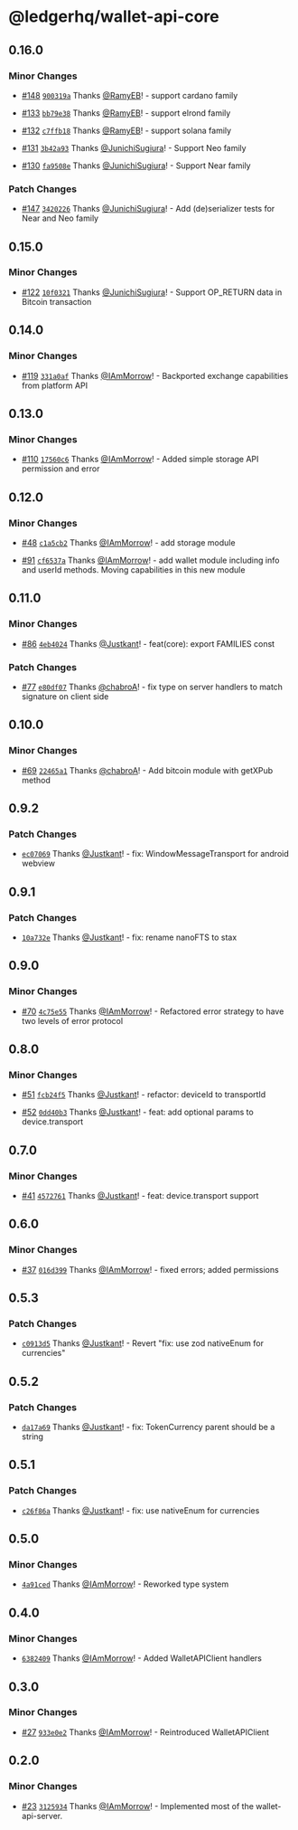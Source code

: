 # @ledgerhq/wallet-api-core

## 0.16.0

### Minor Changes

- [#148](https://github.com/LedgerHQ/wallet-api/pull/148) [`900319a`](https://github.com/LedgerHQ/wallet-api/commit/900319ada2377c2660f7bf43fdaf6718bbc63602) Thanks [@RamyEB](https://github.com/RamyEB)! - support cardano family

- [#133](https://github.com/LedgerHQ/wallet-api/pull/133) [`bb79e38`](https://github.com/LedgerHQ/wallet-api/commit/bb79e3863020f48ae90c12922a06ab429d44a569) Thanks [@RamyEB](https://github.com/RamyEB)! - support elrond family

- [#132](https://github.com/LedgerHQ/wallet-api/pull/132) [`c7ffb18`](https://github.com/LedgerHQ/wallet-api/commit/c7ffb182a5d895d7c60a9ecfddf1ab0066b20408) Thanks [@RamyEB](https://github.com/RamyEB)! - support solana family

- [#131](https://github.com/LedgerHQ/wallet-api/pull/131) [`3b42a93`](https://github.com/LedgerHQ/wallet-api/commit/3b42a935d701a346cc418f078945011109c9e9ae) Thanks [@JunichiSugiura](https://github.com/JunichiSugiura)! - Support Neo family

- [#130](https://github.com/LedgerHQ/wallet-api/pull/130) [`fa9508e`](https://github.com/LedgerHQ/wallet-api/commit/fa9508e23314a0060028f99febf0373d463e0941) Thanks [@JunichiSugiura](https://github.com/JunichiSugiura)! - Support Near family

### Patch Changes

- [#147](https://github.com/LedgerHQ/wallet-api/pull/147) [`3420226`](https://github.com/LedgerHQ/wallet-api/commit/3420226c6c932f83153893ff2acb5a7bff495faf) Thanks [@JunichiSugiura](https://github.com/JunichiSugiura)! - Add (de)serializer tests for Near and Neo family

## 0.15.0

### Minor Changes

- [#122](https://github.com/LedgerHQ/wallet-api/pull/122) [`10f0321`](https://github.com/LedgerHQ/wallet-api/commit/10f03217bc435c7e9af3de614940c80a65752a1d) Thanks [@JunichiSugiura](https://github.com/JunichiSugiura)! - Support OP_RETURN data in Bitcoin transaction

## 0.14.0

### Minor Changes

- [#119](https://github.com/LedgerHQ/wallet-api/pull/119) [`331a0af`](https://github.com/LedgerHQ/wallet-api/commit/331a0af27d2aa2af6d8e2d6f5a3ea0c4a0ca43ac) Thanks [@IAmMorrow](https://github.com/IAmMorrow)! - Backported exchange capabilities from platform API

## 0.13.0

### Minor Changes

- [#110](https://github.com/LedgerHQ/wallet-api/pull/110) [`17560c6`](https://github.com/LedgerHQ/wallet-api/commit/17560c643fac448b3b49f35244472dce97c454e0) Thanks [@IAmMorrow](https://github.com/IAmMorrow)! - Added simple storage API permission and error

## 0.12.0

### Minor Changes

- [#48](https://github.com/LedgerHQ/wallet-api/pull/48) [`c1a5cb2`](https://github.com/LedgerHQ/wallet-api/commit/c1a5cb23f72b7f741d4072e73fd2d3718776e407) Thanks [@IAmMorrow](https://github.com/IAmMorrow)! - add storage module

- [#91](https://github.com/LedgerHQ/wallet-api/pull/91) [`cf6537a`](https://github.com/LedgerHQ/wallet-api/commit/cf6537a7c8824eb5732fa94b6785b15644047a3b) Thanks [@IAmMorrow](https://github.com/IAmMorrow)! - add wallet module including info and userId methods. Moving capabilities in this new module

## 0.11.0

### Minor Changes

- [#86](https://github.com/LedgerHQ/wallet-api/pull/86) [`4eb4024`](https://github.com/LedgerHQ/wallet-api/commit/4eb4024e9c8bde5cbd416778c72a11f5fb041d69) Thanks [@Justkant](https://github.com/Justkant)! - feat(core): export FAMILIES const

### Patch Changes

- [#77](https://github.com/LedgerHQ/wallet-api/pull/77) [`e80df07`](https://github.com/LedgerHQ/wallet-api/commit/e80df07ea1efe03f815f3fd3b45b93d9bfbf9ed3) Thanks [@chabroA](https://github.com/chabroA)! - fix type on server handlers to match signature on client side

## 0.10.0

### Minor Changes

- [#69](https://github.com/LedgerHQ/wallet-api/pull/69) [`22465a1`](https://github.com/LedgerHQ/wallet-api/commit/22465a17057ba07454485356bd8e0c043432989a) Thanks [@chabroA](https://github.com/chabroA)! - Add bitcoin module with getXPub method

## 0.9.2

### Patch Changes

- [`ec07069`](https://github.com/LedgerHQ/wallet-api/commit/ec07069b2a5c0ed455df17aaac5e9690a73896c3) Thanks [@Justkant](https://github.com/Justkant)! - fix: WindowMessageTransport for android webview

## 0.9.1

### Patch Changes

- [`10a732e`](https://github.com/LedgerHQ/wallet-api/commit/10a732e5986e482077b28679b7a68c078e9c4884) Thanks [@Justkant](https://github.com/Justkant)! - fix: rename nanoFTS to stax

## 0.9.0

### Minor Changes

- [#70](https://github.com/LedgerHQ/wallet-api/pull/70) [`4c75e55`](https://github.com/LedgerHQ/wallet-api/commit/4c75e55da8bffd1a76e97bb3f3eb48dab56223f8) Thanks [@IAmMorrow](https://github.com/IAmMorrow)! - Refactored error strategy to have two levels of error protocol

## 0.8.0

### Minor Changes

- [#51](https://github.com/LedgerHQ/wallet-api/pull/51) [`fcb24f5`](https://github.com/LedgerHQ/wallet-api/commit/fcb24f541ad04698185ad7a58280513d42d2669f) Thanks [@Justkant](https://github.com/Justkant)! - refactor: deviceId to transportId

- [#52](https://github.com/LedgerHQ/wallet-api/pull/52) [`0dd40b3`](https://github.com/LedgerHQ/wallet-api/commit/0dd40b31c74fe2fa5f87d2df47944aa5fe652a9a) Thanks [@Justkant](https://github.com/Justkant)! - feat: add optional params to device.transport

## 0.7.0

### Minor Changes

- [#41](https://github.com/LedgerHQ/wallet-api/pull/41) [`4572761`](https://github.com/LedgerHQ/wallet-api/commit/45727617dd415589f39fe7fcd6474a4ec681b0ce) Thanks [@Justkant](https://github.com/Justkant)! - feat: device.transport support

## 0.6.0

### Minor Changes

- [#37](https://github.com/LedgerHQ/wallet-api/pull/37) [`016d399`](https://github.com/LedgerHQ/wallet-api/commit/016d399d9e1daa98eae30dc1050c4c5bf44980c6) Thanks [@IAmMorrow](https://github.com/IAmMorrow)! - fixed errors; added permissions

## 0.5.3

### Patch Changes

- [`c0913d5`](https://github.com/LedgerHQ/wallet-api/commit/c0913d517f2aab12e3a4054329b26ef4cdedd4f6) Thanks [@Justkant](https://github.com/Justkant)! - Revert "fix: use zod nativeEnum for currencies"

## 0.5.2

### Patch Changes

- [`da17a69`](https://github.com/LedgerHQ/wallet-api/commit/da17a691fc8534190c5839b5b38a9cdae8591914) Thanks [@Justkant](https://github.com/Justkant)! - fix: TokenCurrency parent should be a string

## 0.5.1

### Patch Changes

- [`c26f86a`](https://github.com/LedgerHQ/wallet-api/commit/c26f86abdd5685fd8a7f06a135633b2bd9ea5765) Thanks [@Justkant](https://github.com/Justkant)! - fix: use nativeEnum for currencies

## 0.5.0

### Minor Changes

- [`4a91ced`](https://github.com/LedgerHQ/wallet-api/commit/4a91cede76d82d14c6c4f15fa112e5e20244d9bb) Thanks [@IAmMorrow](https://github.com/IAmMorrow)! - Reworked type system

## 0.4.0

### Minor Changes

- [`6382409`](https://github.com/LedgerHQ/wallet-api/commit/6382409a7a8eae0a2eb759da418f6666ed890f2c) Thanks [@IAmMorrow](https://github.com/IAmMorrow)! - Added WalletAPIClient handlers

## 0.3.0

### Minor Changes

- [#27](https://github.com/LedgerHQ/wallet-api/pull/27) [`933e0e2`](https://github.com/LedgerHQ/wallet-api/commit/933e0e29853a22328bc9e193f0de968a05d4593e) Thanks [@IAmMorrow](https://github.com/IAmMorrow)! - Reintroduced WalletAPIClient

## 0.2.0

### Minor Changes

- [#23](https://github.com/LedgerHQ/wallet-api/pull/23) [`3125934`](https://github.com/LedgerHQ/wallet-api/commit/3125934f3137f292231c59df1d1fa7d220a10eb7) Thanks [@IAmMorrow](https://github.com/IAmMorrow)! - Implemented most of the wallet-api-server.
